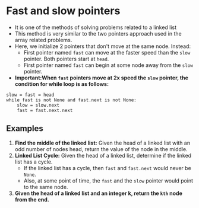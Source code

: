 # Fast and slow pointers
* It is one of the methods of solving problems related to a linked list
* This method is very similar to the two pointers approach used in the array related problems.
* Here, we initialize 2 pointers that don't move at the same node. Instead:
  * First pointer named `fast` can move at the faster speed than the `slow` pointer. Both pointers start at `head`.
  * First pointer named `fast` can begin at some node away from the `slow` pointer.
* **Important:When `fast` pointers move at 2x speed the `slow` pointer, the condition for while loop is as follows:**
```
slow = fast = head
while fast is not None and fast.next is not None:
    slow = slow.next
    fast = fast.next.next
```

## Examples
1. **Find the middle of the linked list:** Given the head of a linked list with an odd number of nodes head, 
return the value of the node in the middle.
2. **Linked List Cycle:** Given the head of a linked list, determine if the linked list has a cycle.
   * If the linked list has a cycle, then `fast` and `fast.next` would never be `None`.
   * Also, at some point of time, the `fast` and the `slow` pointer would point to the same node.
3. **Given the head of a linked list and an integer k, return the `kth` node from the end.**


